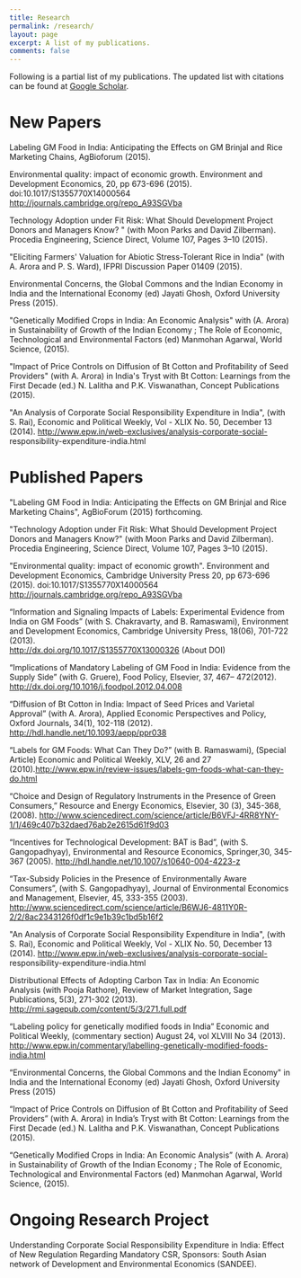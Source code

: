 ```yaml
---
title: Research
permalink: /research/
layout: page
excerpt: A list of my publications.
comments: false
---
```


Following is a partial list of my publications. The updated list with citations can be found at [Google Scholar](https://scholar.google.co.in/citations?user=TBcgGIIAAAAJ&hl=en).

# New Papers

Labeling GM Food in India: Anticipating the Effects on GM Brinjal and Rice Marketing Chains, AgBioforum (2015).

Environmental quality: impact of economic growth. Environment and Development Economics, 20, pp 673-696 (2015). doi:10.1017/S1355770X14000564
http://journals.cambridge.org/repo_A93SGVba

Technology Adoption under Fit Risk: What Should Development Project Donors and Managers Know? " (with Moon Parks and David Zilberman). Procedia Engineering, Science Direct, Volume 107, Pages 3–10 (2015).

"Eliciting Farmers' Valuation for Abiotic Stress-Tolerant Rice in India" (with A. Arora and P. S. Ward), IFPRI Discussion Paper 01409 (2015).

Environmental Concerns, the Global Commons and the Indian Economy in India and the International Economy (ed) Jayati Ghosh, Oxford University Press (2015).

"Genetically Modified Crops in India: An Economic Analysis" with (A. Arora) in Sustainability of Growth of the Indian Economy ; The Role of Economic, Technological and Environmental Factors (ed) Manmohan Agarwal, World Science, (2015).

"Impact of Price Controls on Diffusion of Bt Cotton and Profitability of Seed Providers" (with A. Arora) in India's Tryst with Bt Cotton: Learnings from the First Decade (ed.) N. Lalitha and P.K. Viswanathan, Concept Publications (2015).

"An Analysis of Corporate Social Responsibility Expenditure in India", (with S. Rai), Economic and Political Weekly, Vol - XLIX No. 50, December 13 (2014).
http://www.epw.in/web-exclusives/analysis-corporate-social- responsibility-expenditure-india.html

# Published Papers

"Labeling GM Food in India: Anticipating the Effects on GM Brinjal and Rice Marketing Chains", AgBioForum (2015) forthcoming.

"Technology Adoption under Fit Risk: What Should Development Project Donors and Managers Know?" (with Moon Parks and David Zilberman). Procedia Engineering, Science Direct, Volume 107, Pages 3–10 (2015).

"Environmental quality: impact of economic growth". Environment and Development Economics, Cambridge University Press 20, pp 673-696 (2015).
doi:10.1017/S1355770X14000564
http://journals.cambridge.org/repo_A93SGVba

“Information and Signaling Impacts of Labels: Experimental Evidence from India on GM Foods” (with S. Chakravarty, and B. Ramaswami),  Environment and Development Economics,  Cambridge University Press, 18(06), 701-722 (2013).    
http://dx.doi.org/10.1017/S1355770X13000326 (About DOI)

“Implications of Mandatory Labeling of GM Food in India: Evidence from the Supply Side” (with G. Gruere), Food Policy, Elsevier, 37, 467– 472(2012). http://dx.doi.org/10.1016/j.foodpol.2012.04.008

“Diffusion of Bt Cotton in India: Impact of Seed Prices and Varietal Approval” (with A. Arora), Applied Economic Perspectives and Policy, Oxford Journals, 34(1), 102-118 (2012). http://hdl.handle.net/10.1093/aepp/ppr038

“Labels for GM Foods: What Can They Do?” (with B. Ramaswami), (Special Article) Economic and Political Weekly, XLV, 26 and 27  (2010).http://www.epw.in/review-issues/labels-gm-foods-what-can-they-do.html

“Choice and Design of Regulatory Instruments in the Presence of Green Consumers,” Resource and Energy Economics, Elsevier, 30 (3), 345-368, (2008).
http://www.sciencedirect.com/science/article/B6VFJ-4RR8YNY-1/1/469c407b32daed76ab2e2615d61f9d03

“Incentives for Technological Development: BAT is Bad”, (with S. Gangopadhyay), Environmental and Resource Economics, Springer,30, 345-367 (2005). http://hdl.handle.net/10.1007/s10640-004-4223-z

“Tax-Subsidy Policies in the Presence of Environmentally Aware Consumers”, (with S. Gangopadhyay), Journal of Environmental Economics and Management, Elsevier, 45, 333-355 (2003).
http://www.sciencedirect.com/science/article/B6WJ6-4811Y0R-2/2/8ac2343126f0df1c9e1b39c1bd5b16f2

"An Analysis of Corporate Social Responsibility Expenditure in India", (with S. Rai), Economic and Political Weekly, Vol - XLIX No. 50, December 13 (2014).
http://www.epw.in/web-exclusives/analysis-corporate-social- responsibility-expenditure-india.html

Distributional Effects of Adopting Carbon Tax in India: An Economic Analysis (with Pooja Rathore), Review of Market Integration, Sage Publications, 5(3), 271-302 (2013).
http://rmi.sagepub.com/content/5/3/271.full.pdf

“Labeling policy for genetically modified foods in India” Economic and Political Weekly, (commentary section) August 24, vol XLVIII No 34 (2013). http://www.epw.in/commentary/labelling-genetically-modified-foods-india.html

“Environmental Concerns, the Global Commons and the Indian Economy" in India and the International Economy (ed) Jayati Ghosh, Oxford University Press (2015)

“Impact of Price Controls on Diffusion of Bt Cotton and Profitability of Seed Providers” (with A. Arora) in India’s Tryst with Bt Cotton: Learnings from the First Decade (ed.) N. Lalitha and P.K. Viswanathan, Concept Publications (2015).

“Genetically Modified Crops in India: An Economic Analysis” (with A. Arora) in Sustainability of Growth of the Indian Economy ; The Role of Economic, Technological and Environmental Factors (ed) Manmohan Agarwal, World Science, (2015).

# Ongoing Research Project

Understanding Corporate Social Responsibility Expenditure in India: Effect of    New Regulation Regarding Mandatory CSR, Sponsors: South Asian network of Development and Environmental Economics (SANDEE).